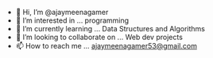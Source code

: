 - 👋 Hi, I’m @ajaymeenagamer
- 👀 I’m interested in ... programming
- 🌱 I’m currently learning ... Data Structures and Algorithms
- 💞️ I’m looking to collaborate on ... Web dev projects
- 📫 How to reach me ... ajaymeenagamer53@gmail.com

<!---
ajaymeenagamer/ajaymeenagamer is a ✨ special ✨ repository because its `README.md` (this file) appears on your GitHub profile.
You can click the Preview link to take a look at your changes.
--->
